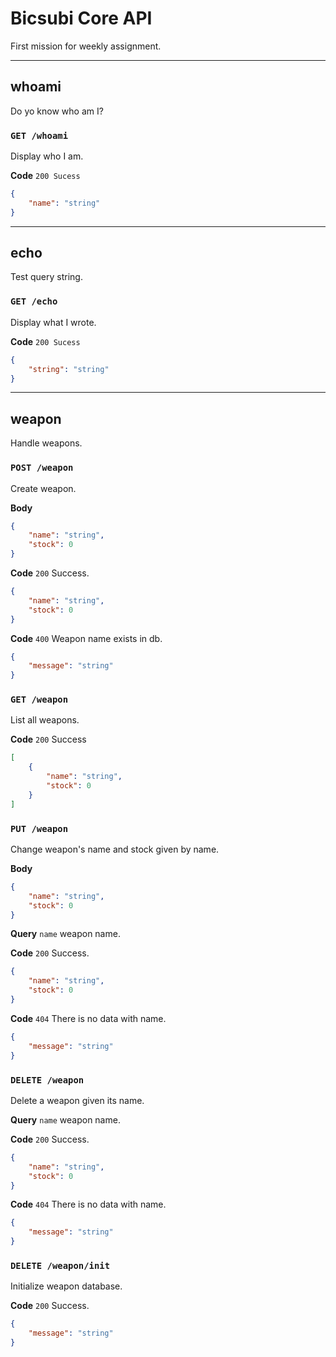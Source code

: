 # Bicsubi Core API

First mission for weekly assignment.

---
## whoami

Do yo know who am I?  

### `GET /whoami`

Display who I am.

**Code** `200 Sucess`

```json
{
    "name": "string"
}
```
---
## echo

Test query string.

### `GET /echo`

Display what I wrote.

**Code** `200 Sucess`

```json
{
    "string": "string"
}
```
---
## weapon

Handle weapons.

### `POST /weapon`

Create weapon.

**Body**

```json
{
    "name": "string",
    "stock": 0
}
```

**Code** `200` Success.

```json
{
    "name": "string",
    "stock": 0
}
```

**Code** `400` Weapon name exists in db.

```json
{
    "message": "string"
}
```

### `GET /weapon`

List all weapons.

**Code** `200` Success

```json
[
    {
        "name": "string",
        "stock": 0
    }
]
```

### `PUT /weapon`

Change weapon's name and stock given by name.

**Body**

```json
{
    "name": "string",
    "stock": 0
}
```

**Query** `name` weapon name.

**Code** `200` Success.

```json
{
    "name": "string",
    "stock": 0
}
```

**Code** `404` There is no data with name.

```json
{
    "message": "string"
}
```

### `DELETE /weapon`

Delete a weapon given its name.

**Query** `name` weapon name.

**Code** `200` Success.

```json
{
    "name": "string",
    "stock": 0
}
```

**Code** `404` There is no data with name.

```json
{
    "message": "string"
}
```

### `DELETE /weapon/init`

Initialize weapon database.

**Code** `200` Success.

```json
{
    "message": "string"
}
```